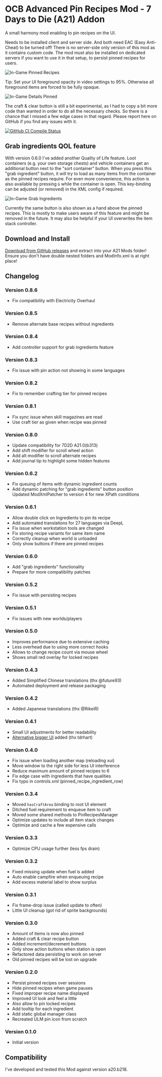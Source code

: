 # OCB Advanced Pin Recipes Mod - 7 Days to Die (A21) Addon

A small harmony mod enabling to pin recipes on the UI.

Needs to be installed client and server side. And both need
EAC (Easy Anti-Cheat) to be turned off! There is no server-side
only version of this mod as it contains custom code. The mod
must also be installed on dedicated servers if you want to
use it in that setup, to persist pinned recipes for users.

![In-Game Pinned Recipes](Screens/in-game-screen-pins.jpg)

Tip: Set your UI foreground opacity in video settings to 95%.
Otherwise all foreground items are forced to be fully opaque.

![In-Game Details Pinned](Screens/in-game-detail-pins.png)

The craft & clear button is still a bit experimental, as
I had to copy a bit more code than wanted in order to do
all the necessary checks. So there is a chance that I
missed a few edge cases in that regard. Please report
here on GitHub if you find any issues with it.

[![GitHub CI Compile Status][4]][3]

## Grab ingredients QOL feature

With version 0.6.0 I've added another Quality of Life feature.
Loot containers (e.g. your own storage chests) and vehicle
containers get an additional button next to the "sort container"
button. When you press this "grab ingredient" button, it will try
to load as many items from the container as the pinned recipes
require. For even more convenience, this action is also available
by pressing `G` while the container is open. This key-binding
can be adjusted (or removed) in the XML config if required.

![In-Game Grab Ingredients](Screens/in-game-grab-ingredients.png)

Currently the same button is also shown as a hand above the
pinned recipes. This is mostly to make users aware of this
feature and might be removed in the future. It may also be
helpful if your UI overwrites the item stack controller.

## Download and Install

[Download from GitHub releases][2] and extract into your A21 Mods folder!  
Ensure you don't have double nested folders and ModInfo.xml is at right place!

## Changelog

### Version 0.8.6

- Fix compatibility with Electricity Overhaul

### Version 0.8.5

- Remove alternate base recipes without ingredients

### Version 0.8.4

- Add controller support for grab ingredients feature

### Version 0.8.3

- Fix issue with pin action not showing in some languages

### Version 0.8.2

- Fix to remember crafting tier for pinned recipes

### Version 0.8.1

- Fix sync issue when skill magazines are read
- Use craft tier as given when recipe was pinned

### Version 0.8.0

- Update compatibility for 7D2D A21.0(b313)
- Add shift modifier for scroll wheel action
- Add alt modifier to scroll alternate recipes
- Add journal tip to highlight some hidden features

### Version 0.6.2

- Fix queuing of items with dynamic ingredient counts
- Add dynamic patching for "grab ingredients" button position  
  Updated ModXmlPatcher to version 4 for new XPath conditions

### Version 0.6.1

- Allow double click on Ingredients to pin its recipe
- Add automated translations for 27 languages via DeepL
- Fix issue when workstation tools are changed
- Fix storing recipe variants for same item name
- Correctly cleanup when world is unloaded
- Only show buttons if there are pinned recipes

### Version 0.6.0

- Add "grab ingredients" functionality
- Prepare for more compatibility patches

### Version 0.5.2

- Fix issue with persisting recipes

### Version 0.5.1

- Fix issues with new worlds/players

### Version 0.5.0

- Improves performance due to extensive caching
- Less overhead due to using more correct hooks
- Allows to change recipe count via mouse wheel
- Shows small red overlay for locked recipes

### Version 0.4.3

- Added Simplified Chinese translations (thx @future93)
- Automated deployment and release packaging

### Version 0.4.2

- Added Japanese translations (thx @RikeiR)

### Version 0.4.1

- Small UI adjustments for better readability
- [Alternative bigger UI][1] added (thx tdrhart)

### Version 0.4.0

- Fix issue when loading another map (reloading xui)
- Move window to the right side for less UI interference
- Reduce maximum amount of pinned recipes to 6
- Fix edge case with ingredients that have qualities
- Fix typo in controls.xml (pinned_recipe_ingredient_row)

### Version 0.3.4

- Moved `hasCraftArea` binding to root UI element
- Ditched fuel requirement to enqueue item to craft
- Moved some shared methods to PinRecipesManager
- Optimize updates to include all item stack changes
- Optimize and cache a few expensive calls

### Version 0.3.3

- Optimize CPU usage further (less fps drain)

### Version 0.3.2

- Fixed missing update when fuel is added
- Auto enable campfire when enqueuing recipe
- Add excess material label to show surplus

### Version 0.3.1

- Fix frame-drop issue (called update to often)
- Little UI cleanup (got rid of sprite backgrounds)

### Version 0.3.0

- Amount of items is now also pinned
- Added craft & clear recipe button
- Added increment/decrement buttons
- Only show action buttons when station is open
- Refactored data persisting to work on server
- Old pinned recipes will be lost on upgrade

### Version 0.2.0

- Persist pinned recipes over sessions
- Hide pinned recipes when game pauses
- Fixed improper recipe name displayed
- Improved UI look and feel a little
- Also allow to pin locked recipes
- Add tooltip for each ingredient
- Add static global manager class
- Recreated ULM pin icon from scratch

### Version 0.1.0

- Initial version

## Compatibility

I've developed and tested this Mod against version a20.b218.

[1]: https://github.com/OCB7D2D/OcbPinRecipesUiTdrHart
[2]: https://github.com/OCB7D2D/OcbPinRecipes/releases
[3]: https://github.com/OCB7D2D/OcbPinRecipes/actions/workflows/ci.yml
[4]: https://github.com/OCB7D2D/OcbPinRecipes/actions/workflows/ci.yml/badge.svg
